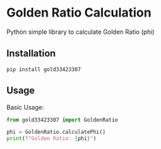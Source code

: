 # Golden Ratio Calculation
Python simple library to calculate Golden Ratio (phi)

## Installation
```shell
pip install gold33423307
```

## Usage
Basic Usage:
```python
from gold33423307 import GoldenRatio

phi = GoldenRatio.calculatePhi()
print(f"Golden Ratio: {phi}")
```